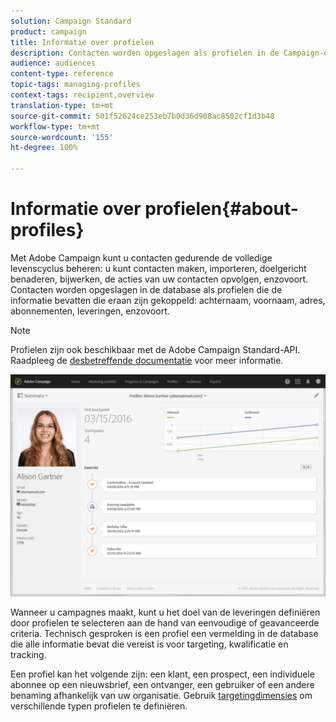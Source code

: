 ```yaml
---
solution: Campaign Standard
product: campaign
title: Informatie over profielen
description: Contacten worden opgeslagen als profielen in de Campaign-database en tijdens hun volledige levenscyclus bijgewerkt.
audience: audiences
content-type: reference
topic-tags: managing-profiles
context-tags: recipient,overview
translation-type: tm+mt
source-git-commit: 501f52624ce253eb7b0d36d908ac8502cf1d3b48
workflow-type: tm+mt
source-wordcount: '155'
ht-degree: 100%

---
```



# Informatie over profielen{#about-profiles}

Met Adobe Campaign kunt u contacten gedurende de volledige levenscyclus beheren: u kunt contacten maken, importeren, doelgericht benaderen, bijwerken, de acties van uw contacten opvolgen, enzovoort. Contacten worden opgeslagen in de database als profielen die de informatie bevatten die eraan zijn gekoppeld: achternaam, voornaam, adres, abonnementen, leveringen, enzovoort.

>[!NOTE]
>
>Profielen zijn ook beschikbaar met de Adobe Campaign Standard-API. Raadpleeg de [desbetreffende documentatie](../../api/using/retrieving-profiles.md) voor meer informatie.

![](assets/marketing_history.png)

Wanneer u campagnes maakt, kunt u het doel van de leveringen definiëren door profielen te selecteren aan de hand van eenvoudige of geavanceerde criteria. Technisch gesproken is een profiel een vermelding in de database die alle informatie bevat die vereist is voor targeting, kwalificatie en tracking.

Een profiel kan het volgende zijn: een klant, een prospect, een individuele abonnee op een nieuwsbrief, een ontvanger, een gebruiker of een andere benaming afhankelijk van uw organisatie. Gebruik [targetingdimensies](../../automating/using/query.md#targeting-dimensions-and-resources) om verschillende typen profielen te definiëren.
